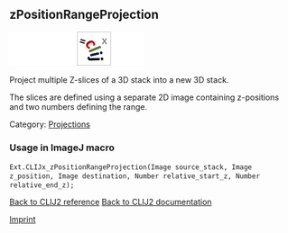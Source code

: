 ## zPositionRangeProjection
<img src="images/mini_empty_logo.png"/><img src="images/mini_empty_logo.png"/><img src="images/mini_clijx_logo.png"/><img src="images/mini_empty_logo.png"/>

Project multiple Z-slices of a 3D stack into a new 3D stack.

The slices are defined using a separate 2D image containing z-positions and two numbers defining the range.

Category: [Projections](https://clij.github.io/clij2-docs/reference__project)

### Usage in ImageJ macro
```
Ext.CLIJx_zPositionRangeProjection(Image source_stack, Image z_position, Image destination, Number relative_start_z, Number relative_end_z);
```


[Back to CLIJ2 reference](https://clij.github.io/clij2-docs/reference)
[Back to CLIJ2 documentation](https://clij.github.io/clij2-docs)

[Imprint](https://clij.github.io/imprint)

